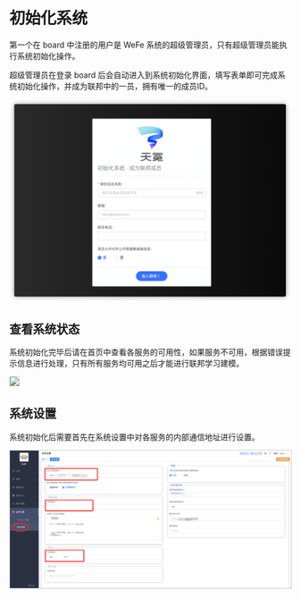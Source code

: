 # 初始化系统

第一个在 board 中注册的用户是 WeFe 系统的超级管理员，只有超级管理员能执行系统初始化操作。

超级管理员在登录 board 后会自动进入到系统初始化界面，填写表单即可完成系统初始化操作，并成为联邦中的一员，拥有唯一的成员ID。

<img src="../_media/operation_guide/member_init.jpg" style="max-height:700px" />

## 查看系统状态

系统初始化完毕后请在首页中查看各服务的可用性，如果服务不可用，根据错误提示信息进行处理，只有所有服务均可用之后才能进行联邦学习建模。

<img src="/_media/operation_guide/service_status.png" style="max-height:700px;border:solid 1px #ccc" />

## 系统设置

系统初始化后需要首先在系统设置中对各服务的内部通信地址进行设置。

<img src="../_media/operation_guide/global_config.png" style="max-height:700px;border:solid 1px #ccc" />

